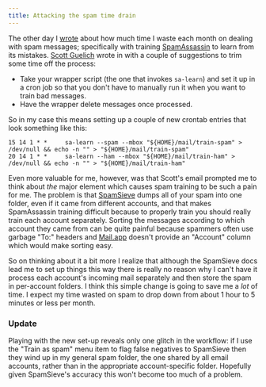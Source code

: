 ```yaml
---
title: Attacking the spam time drain
---
```


The other day I [wrote](http://www.wincent.com/a/about/wincent/weblog/archives/2007/10/mail_as_a_time.php) about how much time I waste each month on dealing with spam messages; specifically with training [SpamAssassin](http://www.wincent.com/knowledge-base/SpamAssassin) to learn from its mistakes. [Scott Guelich](http://guelich.net/) wrote in with a couple of suggestions to trim some time off the process:

-   Take your wrapper script (the one that invokes `sa-learn`) and set it up in a cron job so that you don't have to manually run it when you want to train bad messages.
-   Have the wrapper delete messages once processed.

So in my case this means setting up a couple of new crontab entries that look something like this:

    15 14 1 * *     sa-learn --spam --mbox "${HOME}/mail/train-spam" > /dev/null && echo -n "" > "${HOME}/mail/train-spam"
    20 14 1 * *     sa-learn --ham --mbox "${HOME}/mail/train-ham" > /dev/null && echo -n "" > "${HOME}/mail/train-ham"

Even more valuable for me, however, was that Scott's email prompted me to think about *the* major element which causes spam training to be such a pain for me. The problem is that [SpamSieve](http://www.wincent.com/knowledge-base/SpamSieve) dumps all of your spam into one folder, even if it came from different accounts, and that makes SpamAssassin training difficult because to properly train you should really train each account separately. Sorting the messages according to which account they came from can be quite painful because spammers often use garbage "To:" headers and [Mail.app](http://www.wincent.com/knowledge-base/Mail.app) doesn't provide an "Account" column which would make sorting easy.

So on thinking about it a bit more I realize that although the SpamSieve docs lead me to set up things this way there is really no reason why I can't have it process each account's incoming mail separately and then store the spam in per-account folders. I think this simple change is going to save me a *lot* of time. I expect my time wasted on spam to drop down from about 1 hour to 5 minutes or less per month.


### Update

Playing with the new set-up reveals only one glitch in the workflow: if I use the "Train as spam" menu item to flag false negatives to SpamSieve then they wind up in my general spam folder, the one shared by all email accounts, rather than in the appropriate account-specific folder. Hopefully given SpamSieve's accuracy this won't become too much of a problem.

